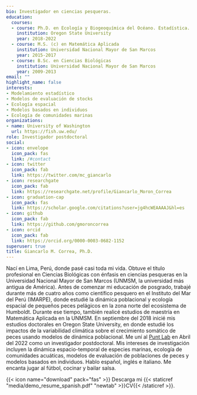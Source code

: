 ```yaml
---
bio: Investigador en ciencias pesqueras.
education:
  courses:
  - course: Ph.D. en Ecología y Biogeoquímica del Océano. Estadística.
    institution: Oregon State University
    year: 2018-2022
  - course: M.S. (c) en Matemática Aplicada
    institution: Universidad Nacional Mayor de San Marcos
    year: 2015-2017
  - course: B.Sc. en Ciencias Biológicas
    institution: Universidad Nacional Mayor de San Marcos
    year: 2009-2013
email: ""
highlight_name: false
interests:
- Modelamiento estadístico
- Modelos de evaluación de stocks
- Ecología espacial
- Modelos basados en individuos
- Ecología de comunidades marinas
organizations:
- name: University of Washington
  url: https://fish.uw.edu/
role: Investigador postdoctoral
social:
- icon: envelope
  icon_pack: fas
  link: /#contact
- icon: twitter
  icon_pack: fab
  link: https://twitter.com/mc_giancarlo
- icon: researchgate
  icon_pack: fab
  link: https://researchgate.net/profile/Giancarlo_Moron_Correa
- icon: graduation-cap
  icon_pack: fas
  link: https://scholar.google.com/citations?user=jg4hcWEAAAAJ&hl=es
- icon: github
  icon_pack: fab
  link: https://github.com/gmoroncorrea
- icon: orcid
  icon_pack: fab
  link: https://orcid.org/0000-0003-0682-1152
superuser: true
title: Giancarlo M. Correa, Ph.D.
---
```


Nací en Lima, Perú, donde pasé casi toda mi vida. Obtuve el título profesional en Ciencias Biológicas con énfasis en ciencias pesqueras en la Universidad Nacional Mayor de San Marcos (UNMSM, la universidad más antigua de América). Antes de comenzar mi educación de posgrado, trabajé durante más de cuatro años como científico pesquero en el Instituto del Mar del Perú (IMARPE), donde estudié la dinámica poblacional y ecología espacial de pequeños peces pelágicos en la zona norte del ecosistema de Humboldt. Durante ese tiempo, también realicé estudios de maestría en Matemática Aplicada en la UNMSM. En septiembre del 2018 inicié mis estudios doctorales en Oregon State University, en donde estudié los impactos de la variabilidad climática sobre el crecimiento somático de peces usando modelos de dinámica poblacional. Me uní al [Punt Lab](http://puntlab.washington.edu/) en Abril del 2022 como un investigador postdoctoral. Mis intereses de investigación incluyen la dinámica espacio-temporal de especies marinas, ecología de comunidades acuáticas, modelos de evaluación de poblaciones de peces y modelos basados en individuos. Hablo español, inglés e italiano. Me encanta jugar al fútbol, cocinar y bailar salsa.

{{< icon name="download" pack="fas" >}} Descarga mi {{< staticref "media/demo_resume_spanish.pdf" "newtab" >}}CV{{< /staticref >}}.
